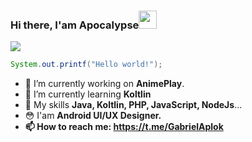 
### Hi there, I'am Apocalypse<img src="https://github.com/TheDudeThatCode/TheDudeThatCode/blob/master/Assets/Hi.gif" width="29px">

<img src="https://64.media.tumblr.com/1eb4adf7ff52bda1cf639e125649c137/tumblr_nf3hgw0aBu1si4e7ko1_500.gif">

```java
System.out.printf("Hello world!");
```

- 🔭 I’m currently working on <strong>AnimePlay</strong>.
- 🌱 I’m currently learning <strong>Koltlin</strong>
- 📝 My skills <strong>Java, Koltlin, PHP, JavaScript, NodeJs</strong>...
- 😳 I'am <strong>Android UI/UX Designer.<strong>
- 📫 How to reach me: https://t.me/GabrielAplok
